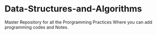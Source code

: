# Data-Structures-and-Algorithms
Master Repository for all the Prorgramming Practices
Where you can add programming codes and Notes.
